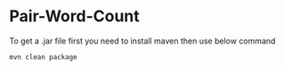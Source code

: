 # Pair-Word-Count

To get a .jar file first you need to install maven then use below command

    mvn clean package
